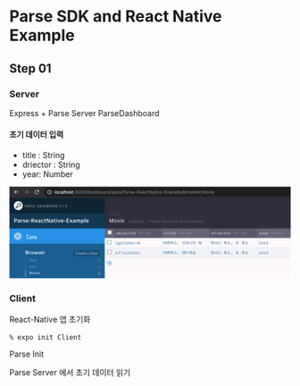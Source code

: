 # Parse SDK and React Native Example

## Step 01

### Server

Express + Parse Server
ParseDashboard

#### 초기 데이터 입력

- title : String
- driector : String
- year: Number

![Screenshot](https://github.com/wannabewize/ParseAndReactNative/blob/master/Docs/01.dashboard-initial-data.png?raw=true)

### Client

React-Native 앱 초기화

```
% expo init Client
```

Parse Init

Parse Server 에서 초기 데이터 읽기